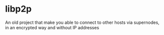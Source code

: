 # libp2p
An old project that make you able to connect to other hosts via supernodes, in an encrypted way and without IP addresses
